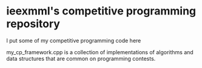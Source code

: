# ieexmml's competitive programming repository

I put some of my competitive programming code here

my_cp_framework.cpp is a collection of implementations of algorithms and data structures that are common on programming contests. 
